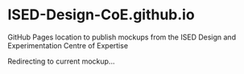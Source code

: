 # ISED-Design-CoE.github.io
GitHub Pages location to publish mockups from the ISED Design and Experimentation Centre of Expertise

Redirecting to current mockup...
<script>
  document.location = "/NCL"
</script>
